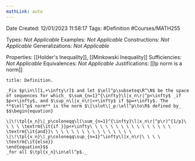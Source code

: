 ```yaml
---
mathLink: auto
---
```


<div class="topSpace"></div>

Date Created: 12/01/2023 11:58:17
Tags: #Definition #Courses/MATH255

Types: _Not Applicable_
Examples: _Not Applicable_
Constructions: _Not Applicable_
Generalizations: _Not Applicable_

Properties: [[Holder's Inequality]], [[Minkowski Inequality]]
Sufficiencies: _Not Applicable_
Equivalences: _Not Applicable_
Justifications: [[lp norm is a norm]]

``` ad-Definition
title: Definition.

_Fix $p\in\l[1,+\infty\r]$ and let $\ell^p\subseteq\R^\N$ be the space of sequences for which_ $\sum_{n=1}^{\infty}\l|x_n\r|^p<\infty$ _if $p<+\infty$, and $\sup_n\l|x_n\r|<+\infty$ if $p=+\infty$. The **$\ell^p$ norm** is the norm $\|\slot\|_p:\ell^p\to\R$ defined by_
$$\begin{equation}
    \|\!\tpl{x_n}\|_p\coloneqq\l(\sum_{n=1}^{\infty}\l|x_n\r|^p\r)^{1/p}\ \ \ \ \textrm{\it{if }}p<+\infty\ \ \ \ \ \ \ \ \ \ \ \ \ \ \ \ \textrm{\it{and}}\ \ \ \ \ \ \ \ \ \ \ \ \ \ \ \ \|\!\tpl{x_n}\|_p\coloneqq\sup_{n=1}^\infty\l|x_n\r|\ \ \ \ \textrm{\it{else}}
\end{equation}$$
_for all $\tpl{x_n}\in\ell^p$._

```
